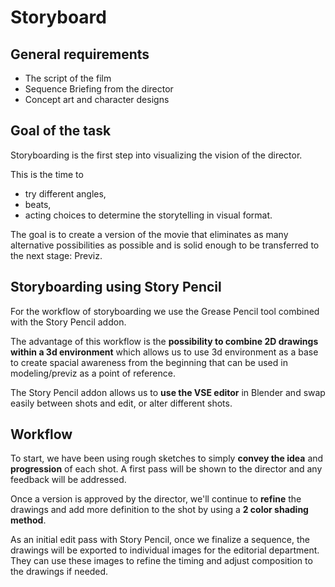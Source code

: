 # Storyboard

## General requirements

* The script of the film
* Sequence Briefing from the director
* Concept art and character designs

## Goal of the task

Storyboarding is the first step into visualizing the vision of the director.

This is the time to
- try different angles,
- beats,
-  acting choices
to determine the storytelling in visual format.

The goal is to create a version of the movie that eliminates as many alternative possibilities as possible and is solid enough to be transferred to the next stage: Previz.

## Storyboarding using Story Pencil

For the workflow of storyboarding we use the Grease Pencil tool combined with the Story Pencil addon.

The advantage of this workflow is the **possibility to combine 2D drawings within a 3d environment** which allows us to use 3d environment as a base to create spacial awareness from the beginning that can be used in modeling/previz as a point of reference.

The Story Pencil addon allows us to **use the VSE editor** in Blender and swap easily between shots and edit, or alter different shots.

## Workflow

To start, we have been using rough sketches to simply **convey the idea** and **progression** of each shot. A first pass will be shown to the director and any feedback will be addressed.

Once a version is approved by the director, we'll continue to **refine** the drawings and add more definition to the shot by using a **2 color shading method**.

As an initial edit pass with Story Pencil, once we finalize a sequence, the drawings will be exported to individual images for the editorial department. They can use these images to refine the timing and adjust composition to the drawings if needed.
